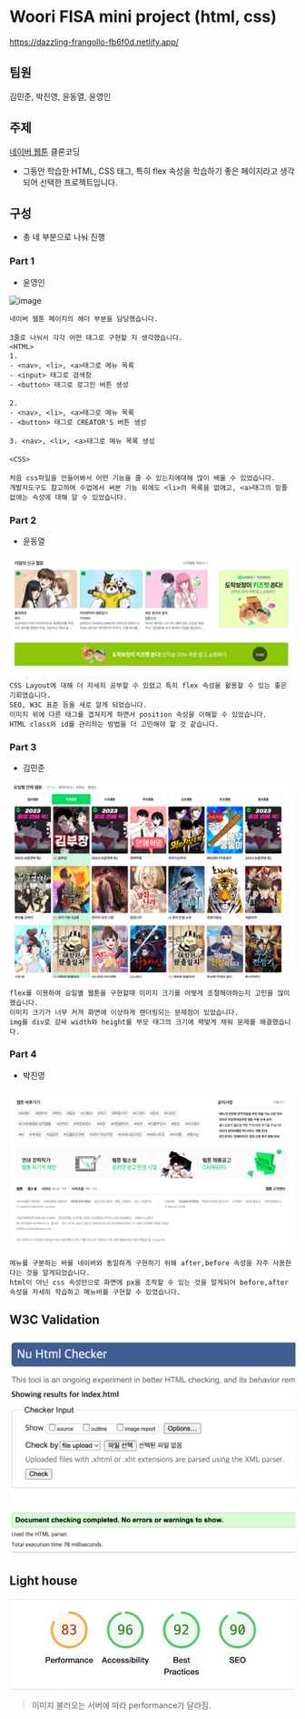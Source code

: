 # Woori FISA mini project (html, css)
https://dazzling-frangollo-fb6f0d.netlify.app/

## 팀원

김민준, 박진영, 윤동열, 윤영인

## 주제

[네이버 웹툰](https://comic.naver.com/webtoon) 클론코딩

* 그동안 학습한 HTML, CSS 태그, 특히 flex 속성을 학습하기 좋은 페이지라고 생각되어 선택한 프로젝트입니다.

## 구성

- 총 네 부분으로 나눠 진행

### Part 1

- 윤영인

<img width="1212" alt="image" src="https://user-images.githubusercontent.com/38150034/234438067-f5e3c3ac-a47a-468f-b81d-d7d88c21cf38.png">

```plain text
네이버 웹툰 페이지의 헤더 부분을 담당했습니다.

3줄로 나눠서 각각 어떤 태그로 구현할 지 생각했습니다.
<HTML>
1. 
- <nav>, <li>, <a>태그로 메뉴 목록
- <input> 태그로 검색창
- <button> 태그로 로그인 버튼 생성

2.
- <nav>, <li>, <a>태그로 메뉴 목록
- <button> 태그로 CREATOR'S 버튼 생성

3. <nav>, <li>, <a>태그로 메뉴 목록 생성

<CSS>

처음 css파일을 만들어봐서 어떤 기능을 줄 수 있는지에대해 많이 배울 수 있었습니다.
개발자도구도 참고하여 수업에서 써본 기능 외에도 <li>의 목록을 없애고, <a>태그의 밑줄 없애는 속성에 대해 알 수 있었습니다.

```

### Part 2

- 윤동열

![part2](./images/part2.png)

```plain text
CSS Layout에 대해 더 자세히 공부할 수 있었고 특히 flex 속성을 활용할 수 있는 좋은 기회였습니다.
SEO, W3C 표준 등을 새로 알게 되었습니다.
이미지 위에 다른 태그를 겹쳐지게 하면서 position 속성을 이해할 수 있었습니다.
HTML class와 id를 관리하는 방법을 더 고민해야 할 것 같습니다.
```

### Part 3

- 김민준

![part3](./images/part3.png)

```plain text
flex를 이용하여 요일별 웹툰을 구현할때 이미지 크기를 어떻게 조절해야하는지 고민을 많이 했습니다.
이미지 크기가 너무 커져 화면에 이상하게 렌더링되는 문제점이 있었습니다.
img를 div로 감싸 width와 height를 부모 태그의 크기에 꽉맞게 채워 문제를 해결했습니다.
```

### Part 4

- 박진영

![part4](./images/part4.png)

```plain text
메뉴를 구분하는 바를 네이버와 동일하게 구현하기 위해 after,before 속성을 자주 사용한다는 것을 알게되었습니다.
html이 아닌 css 속성만으로 화면에 px을 조작할 수 있는 것을 알게되어 before,after 속성을 자세히 학습하고 메뉴바를 구현할 수 있었습니다.
```

## W3C Validation

![w3c validation](./images/w3c.png)

## Light house

![light house](images/lighthouse.png)

> 이미지 불러오는 서버에 따라 performance가 달라짐.
